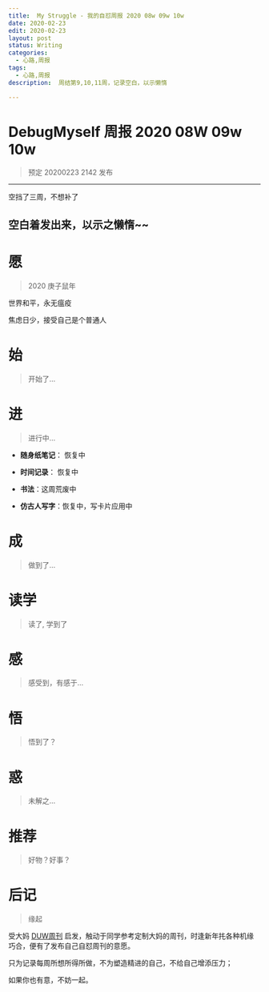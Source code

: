 ```yaml
---
title:  My Struggle - 我的自怼周报 2020 08w 09w 10w
date: 2020-02-23
edit: 2020-02-23
layout: post
status: Writing
categories:
  - 心路,周报
tags:
  - 心路,周报
description:  周结第9,10,11周，记录空白，以示懒惰

---
```


# DebugMyself 周报 2020 08W 09w 10w
> 预定 20200223 2142 发布

-----------------------------------------
空挡了三周，不想补了

空白着发出来，以示之懒惰~~
-----------------------------------------

# 愿
> 2020 庚子鼠年

世界和平，永无瘟疫

焦虑日少，接受自己是个普通人

# 始
> 开始了...

# 进
> 进行中...

- **随身纸笔记**： 恢复中

- **时间记录**： 恢复中

- **书法**：这周荒废中

- **仿古人写字**：恢复中，写卡片应用中

# 成
> 做到了... 
  
# 读学
> 读了, 学到了

# 感
> 感受到，有感于...


# 悟
> 悟到了？


# 惑
> 未解之...

# 推荐
> 好物？好事？

# 后记
> 缘起

受大妈 [DUW周刊](https://du.101.camp/duw) 启发，触动于同学参考定制大妈的周刊，时逢新年扥各种机缘巧合，便有了发布自己自怼周刊的意愿。

只为记录每周所想所得所做，不为塑造精进的自己，不给自己增添压力；

如果你也有意，不妨一起。

